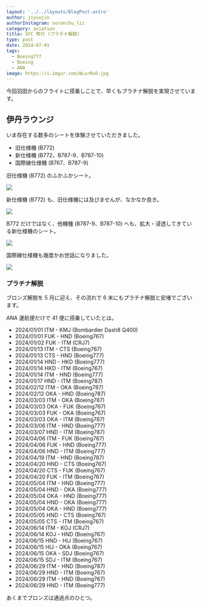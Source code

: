 ```yaml
---
layout: '../../layouts/BlogPost.astro'
author: jiyuujin
authorInstagram: soranchu_liz
category: aviation
title: SFC 修行 (プラチナ解脱)
type: post
date: 2024-07-01
tags:
  - Boeing777
  - Boeing
  - ANA
image: https://i.imgur.com/WLurRuO.jpg
---
```


今回羽田からのフライトに搭乗しことで、早くもプラチナ解脱を実現させています。

## 伊丹ラウンジ

いま存在する数多のシートを体験させていただきました。

- 旧仕様機 (B772)
- 新仕様機 (B772、B787-9、B787-10)
- 国際線仕様機 (B767、B787-9)

旧仕様機 (B772) のふかふかシート。

![](/assets/img/20240306/JA713A_2.JPG)

新仕様機 (B772) も、旧仕様機には及びませんが、なかなか良き。

![](/assets/img/20240406/JA745A_2.JPG)

B772 だけではなく、他機種 (B787-9、B787-10) へも、拡大・浸透してきている新仕様機のシート。

![](/assets/img/20240307/JA935A.JPG)

国際線仕様機も幾度かお世話になりました。

![](/assets/img/20240505/JA627A_4.JPG)

### プラチナ解脱

ブロンズ解脱を 5 月に迎え、その流れで 6 末にもプラチナ解脱と安堵でございます。

ANA 運航便だけで 41 便に搭乗していたとは。

- 2024/01/01 ITM - KMJ (Bombardier Dash8 Q400)
- 2024/01/01 FUK - HND (Boeing767)
- 2024/01/02 FUK - ITM (CRJ7)
- 2024/01/13 ITM - CTS (Boeing767)
- 2024/01/13 CTS - HND (Boeing777)
- 2024/01/14 HND - HKD (Boeing777)
- 2024/01/14 HKD - ITM (Boeing767)
- 2024/01/14 ITM - HND (Boeing777)
- 2024/01/17 HND - ITM (Boeing787)
- 2024/02/12 ITM - OKA (Boeing787)
- 2024/02/12 OKA - HND (Boeing787)
- 2024/03/03 ITM - OKA (Boeing787)
- 2024/03/03 OKA - FUK (Boeing767)
- 2024/03/03 FUK - OKA (Boeing767)
- 2024/03/03 OKA - ITM (Boeing787)
- 2024/03/06 ITM - HND (Boeing777)
- 2024/03/07 HND - ITM (Boeing787)
- 2024/04/06 ITM - FUK (Boeing767)
- 2024/04/06 FUK - HND (Boeing777)
- 2024/04/06 HND - ITM (Boeing777)
- 2024/04/19 ITM - HND (Boeing787)
- 2024/04/20 HND - CTS (Boeing767)
- 2024/04/20 CTS - FUK (Boeing767)
- 2024/04/20 FUK - ITM (Boeing767)
- 2024/05/04 ITM - HND (Boeing777)
- 2024/05/04 HND - OKA (Boeing777)
- 2024/05/04 OKA - HND (Boeing777)
- 2024/05/04 HND - OKA (Boeing777)
- 2024/05/04 OKA - HND (Boeing777)
- 2024/05/05 HND - CTS (Boeing767)
- 2024/05/05 CTS - ITM (Boeing767)
- 2024/06/14 ITM - KOJ (CRJ7)
- 2024/06/14 KOJ - HND (Boeing767)
- 2024/06/15 HND - HIJ (Boeing767)
- 2024/06/15 HIJ - OKA (Boeing767)
- 2024/06/15 OKA - SDJ (Boeing767)
- 2024/06/15 SDJ - ITM (Boeing767)
- 2024/06/29 ITM - HND (Boeing787)
- 2024/06/29 HND - ITM (Boeing767)
- 2024/06/29 ITM - HND (Boeing767)
- 2024/06/29 HND - ITM (Boeing777)

あくまでブロンズは通過点のひとつ。
